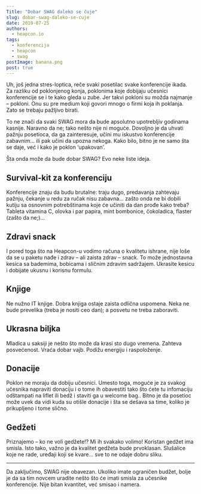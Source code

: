 ```yaml
---
Title: "Dobar SWAG daleko se čuje"
slug: dobar-swag-daleko-se-cuje
date: 2019-07-25
authors:
  - heapcon.io
tags:
  - konferencija
  - heapcon
  - swag
postImage: banana.png
post: true
---
```


Uh, još jedna stres-loptica, reče svaki posetilac svake konferencije ikada. Za razliku od poklonjenog konja, poklonima koje dobijaju učesnici konferencije se i te kako gleda u zube. Jer takvi pokloni su možda najmanje – pokloni. Onu su pre medium koji govori mnogo o firmi koja ih poklanja. Zato se trebaju pažljivo birati.

To ne znači da svaki SWAG mora da bude apsolutno upotrebljiv godinama kasnije. Naravno da ne; tako nešto nije ni moguće. Dovoljno je da uhvati pažnju posetioca, da ga  zainteresuje, učini mu iskustvo konferencije zabavnim… ili pak učini da upozna nekoga. Kako bilo, bitno je ne samo šta se daje, već i kako je poklon ‘upakovan’.

Šta onda može da bude dobar SWAG? Evo neke liste ideja.

## Survival-kit za konferenciju

Konferencije znaju da budu brutalne: traju dugo, predavanja zahtevaju pažnju, čekanje u redu za ručak nisu zabavna… zašto onda ne bi dobili kutiju sa osnovnim potrebštinama koje će učiniti da dan prođe kako treba? Tableta vitamina C, olovka i par papira, mint bombonice, čokoladica, flaster (zašto da ne;)...

## Zdravi snack

I pored toga što na Heapcon-u vodimo računa o kvalitetu ishrane, nije loše da se u paketu nađe i zdrav – ali zaista zdrav – snack. To može jednostavna kesica sa bademima, bobicama i sličnim zdravim sadržajem. Ukrasite kesicu i dobijate ukusnu i korisnu formulu.

## Knjige

Ne nužno IT knjige. Dobra knjiga ostaje zaista odlična uspomena. Neka ne bude prevelika (treba je nositi ceo dan); a posvetu ne treba
zaboraviti.

## Ukrasna biljka

Mladica u saksiji je nešto što može da krasi sto dugo vremena. Zahteva posvećenost. Vraća dobar vajb. Podižu energiju i raspoloženje.

## Donacije

Poklon ne moraju da dobiju učesnici. Umesto toga, moguće je za svakog učesnika napraviti donaciju i o tome ih obavestiti tako što ćete tu infomaciju odštampati na liflet ili bedž i staviti ga u welcome bag.. Bitno je da posetioc može uvek da vidi kuda su otišle donacije i šta se dešava sa time, koliko je prikupljeno i tome slično.

## Gedžeti

Priznajemo – ko ne voli gedžete!? Mi ih svakako volimo! Koristan gedžet ima smisla. Isto tako, važno je da kvalitet gedžeta bude prvoklasan. Slušalice koje ne rade, uređaji koji se kvare… sve to ne odaje dobru sliku.

---

Da zaključimo, SWAG nije obavezan. Ukoliko imate ograničen budžet, bolje je da sa tim novcem uradite nešto što će imati smisla za učesnike konferencije. Nije bitan kvantitet, već smisao i namera.
